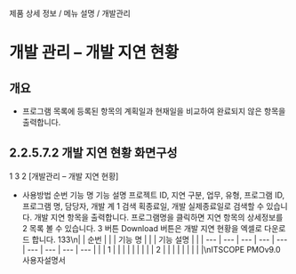 <!--breadcrumb:제품 상세 정보 / 메뉴 설명 / 개발관리--><span class="md-breadcrumb">제품 상세 정보 / 메뉴 설명 / 개발관리</span>
# 개발 관리 – 개발 지연 현황
<!--5th-h2-toc-->
## 개요

- 프로그램 목록에 등록된 항목의 계획일과 현재일을 비교하여 완료되지 않은 항목을 출력합니다.
## 2.2.5.7.2 개발 지연 현황 화면구성
1
3
2
[개발관리 – 개발 지연 현황]
- 사용방법
순번 기능 명 기능 설명
프로젝트 ID, 지연 구분, 업무, 유형, 프로그램 ID, 프로그램 명, 담당자, 개발 계
1 검색
획종료일, 개발 실제종료일로 검색할 수 있습니다.
개발 지연 항목을 출력합니다. 프로그램명을 클릭하면 지연 항목의 상세정보를
2 목록
볼 수 있습니다.
3 버튼 Download 버튼은 개발 지연 현황을 엑셀로 다운로드 합니다.
133\n|  | 순번 |  |  | 기능 명 |  |  | 기능 설명 |  |
| --- | --- | --- | --- | --- | --- | --- | --- | --- |
|  | 1 |  |  |  |  |  |  |  |
| 2 |  |  |  |  |  |  |  |  |\nITSCOPE PMOv9.0 사용자설명서
